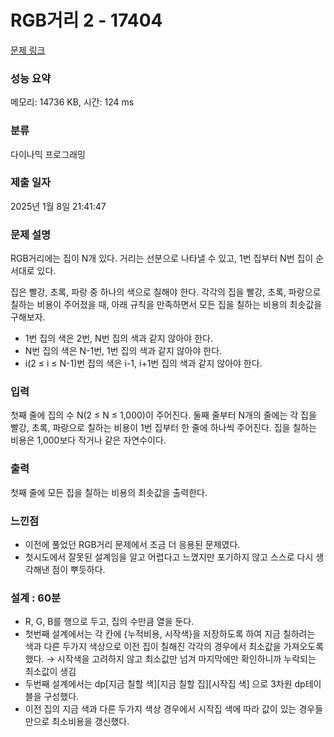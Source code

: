 # RGB거리 2 - 17404 

[문제 링크](https://www.acmicpc.net/problem/17404) 

### 성능 요약

메모리: 14736 KB, 시간: 124 ms

### 분류

다이나믹 프로그래밍

### 제출 일자

2025년 1월 8일 21:41:47

### 문제 설명

<p>RGB거리에는 집이 N개 있다. 거리는 선분으로 나타낼 수 있고, 1번 집부터 N번 집이 순서대로 있다.</p>

<p>집은 빨강, 초록, 파랑 중 하나의 색으로 칠해야 한다. 각각의 집을 빨강, 초록, 파랑으로 칠하는 비용이 주어졌을 때, 아래 규칙을 만족하면서 모든 집을 칠하는 비용의 최솟값을 구해보자.</p>

<ul>
	<li>1번 집의 색은 2번, N번 집의 색과 같지 않아야 한다.</li>
	<li>N번 집의 색은 N-1번, 1번 집의 색과 같지 않아야 한다.</li>
	<li>i(2 ≤ i ≤ N-1)번 집의 색은 i-1, i+1번 집의 색과 같지 않아야 한다.</li>
</ul>

### 입력 

 <p>첫째 줄에 집의 수 N(2 ≤ N ≤ 1,000)이 주어진다. 둘째 줄부터 N개의 줄에는 각 집을 빨강, 초록, 파랑으로 칠하는 비용이 1번 집부터 한 줄에 하나씩 주어진다. 집을 칠하는 비용은 1,000보다 작거나 같은 자연수이다.</p>

### 출력 

 <p>첫째 줄에 모든 집을 칠하는 비용의 최솟값을 출력한다.</p>

### 느낀점

- 이전에 풀었던 RGB거리 문제에서 조금 더 응용된 문제였다.
- 첫시도에서 잘못된 설계임을 알고 어렵다고 느꼈지만 포기하지 않고 스스로 다시 생각해낸 점이 뿌듯하다.

### 설계 : 60분

- R, G, B를 행으로 두고, 집의 수만큼 열을 둔다.
- 첫번째 설계에서는 각 칸에 {누적비용, 시작색}을 저장하도록 하여 지금 칠하려는 색과 다른 두가지 색상으로 이전 집이 칠해진 각각의 경우에서 최소값을 가져오도록 했다. → 시작색을 고려하지 않고 최소값만 넘겨 마지막에만 확인하니까 누락되는 최소값이 생김
- 두번째 설계에서는 dp[지금 칠할 색][지금 칠할 집][시작집 색] 으로 3차원 dp테이블을 구성했다.
- 이전 집의 지금 색과 다른 두가지 색상 경우에서 시작집 색에 따라 값이 있는 경우들만으로 최소비용을 갱신했다.